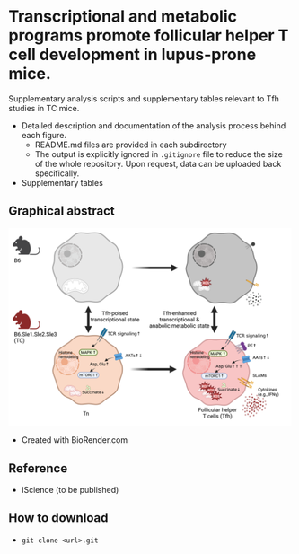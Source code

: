 # Transcriptional and metabolic programs promote follicular helper T cell development in lupus-prone mice.
Supplementary analysis scripts and supplementary tables relevant to Tfh studies in TC mice.
- Detailed description and documentation of the analysis process behind each figure. 
  - README.md files are provided in each subdirectory 
  - The output is explicitly ignored in `.gitignore` file to reduce the size of the whole repository. Upon request, data can be uploaded back specifically.
- Supplementary tables

## Graphical abstract
![graphical_abstract](https://github.com/gmhhope/TC_TFH_omics_analysis/blob/main/analyses/graphical_abstract/TC-TFH-drafted-cartoon-03222023.png)
- Created with BioRender.com

## Reference
- iScience (to be published)

## How to download
- `git clone <url>.git`


